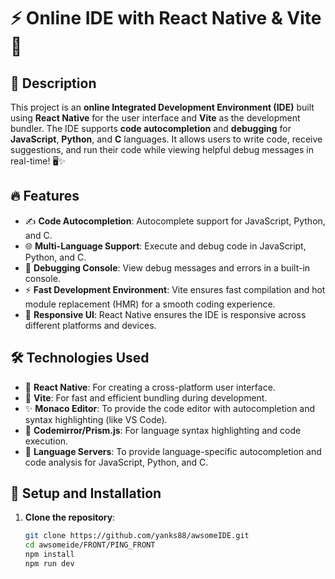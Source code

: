 # ⚡ Online IDE with React Native & Vite 🚀

## 📝 Description

This project is an **online Integrated Development Environment (IDE)** built using **React Native** for the user interface and **Vite** as the development bundler. The IDE supports **code autocompletion** and **debugging** for **JavaScript**, **Python**, and **C** languages. It allows users to write code, receive suggestions, and run their code while viewing helpful debug messages in real-time! 🖥️✨

## 🔥 Features

- ✍️ **Code Autocompletion**: Autocomplete support for JavaScript, Python, and C.
- 🌐 **Multi-Language Support**: Execute and debug code in JavaScript, Python, and C.
- 🐞 **Debugging Console**: View debug messages and errors in a built-in console.
- ⚡ **Fast Development Environment**: Vite ensures fast compilation and hot module replacement (HMR) for a smooth coding experience.
- 📱 **Responsive UI**: React Native ensures the IDE is responsive across different platforms and devices.

## 🛠️ Technologies Used

- 📱 **React Native**: For creating a cross-platform user interface.
- 🚀 **Vite**: For fast and efficient bundling during development.
- ✨ **Monaco Editor**: To provide the code editor with autocompletion and syntax highlighting (like VS Code).
- 🎨 **Codemirror/Prism.js**: For language syntax highlighting and code execution.
- 🤖 **Language Servers**: To provide language-specific autocompletion and code analysis for JavaScript, Python, and C.

## 🚀 Setup and Installation

1. **Clone the repository**:
   ```bash
   git clone https://github.com/yanks88/awsomeIDE.git
   cd awsomeide/FRONT/PING_FRONT
   npm install
   npm run dev
